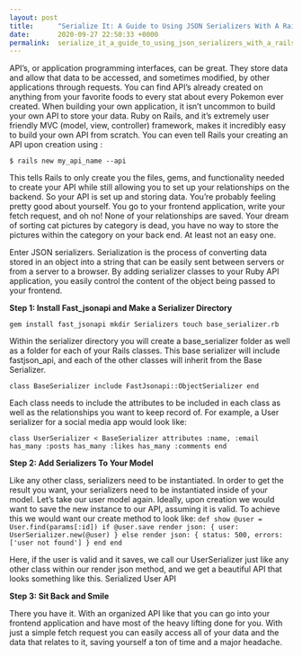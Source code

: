 ```yaml
---
layout: post
title:      "Serialize It: A Guide to Using JSON Serializers With A Rails API"
date:       2020-09-27 22:50:33 +0000
permalink:  serialize_it_a_guide_to_using_json_serializers_with_a_rails_api
---
```



API’s, or application programming interfaces, can be great. They store data and allow that data to be accessed, and sometimes modified, by other applications through requests. You can find API’s already created on anything from your favorite foods to every stat about every Pokemon ever created.
When building your own application, it isn’t uncommon to build your own API to store your data. Ruby on Rails, and it’s extremely user friendly MVC (model, view, controller) framework, makes it incredibly easy to build your own API from scratch. You can even tell Rails your creating an API upon creation using :

``$ rails new my_api_name --api``


This tells Rails to only create you the files, gems, and functionality needed to create your API while still allowing you to set up your relationships on the backend.
So your API is set up and storing data. You’re probably feeling pretty good about yourself. You go to your frontend application, write your fetch request, and oh no! None of your relationships are saved. Your dream of sorting cat pictures by category is dead, you have no way to store the pictures within the category on your back end. At least not an easy one.

Enter JSON serializers. Serialization is the process of converting data stored in an object into a string that can be easily sent between servers or from a server to a browser. By adding serializer classes to your Ruby API application, you easily control the content of the object being passed to your frontend.

**Step 1: Install Fast_jsonapi and Make a Serializer Directory**

``gem install fast_jsonapi
mkdir Serializers
touch base_serializer.rb``

Within the serializer directory you will create a base_serializer folder as well as a folder for each of your Rails classes. This base serializer will include fastjson_api, and each of the other classes will inherit from the Base Serializer.

``class BaseSerializer
include FastJsonapi::ObjectSerializer
end``

Each class needs to include the attributes to be included in each class as well as the relationships you want to keep record of. For example, a User serializer for a social media app would look like:

``class UserSerializer < BaseSerializer
attributes :name, :email
has_many :posts
has_many :likes
has_many :comments
end``

**Step 2: Add Serializers To Your Model**

Like any other class, serializers need to be instantiated. In order to get the result you want, your serializers need to be instantiated inside of your model. Let’s take our user model again. Ideally, upon creation we would want to save the new instance to our API, assuming it is valid. To achieve this we would want our create method to look like:
``def show
@user = User.find(params[:id])
if @user.save
render json: {
user: UserSerializer.new(@user)
}
else
render json: {
status: 500,
errors: ['user not found']
}
end
end``

Here, if the user is valid and it saves, we call our UserSerializer just like any other class within our render json method, and we get a beautiful API that looks something like this.
Serialized User API

**Step 3: Sit Back and Smile**

There you have it. With an organized API like that you can go into your frontend application and have most of the heavy lifting done for you. With just a simple fetch request you can easily access all of your data and the data that relates to it, saving yourself a ton of time and a major headache.


